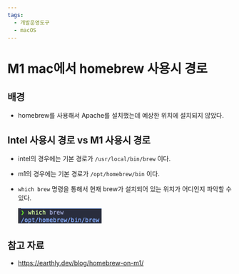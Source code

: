 ```yaml
---
tags:
  - 개발운영도구
  - macOS
---
```

# M1 mac에서 homebrew 사용시 경로

## 배경
- homebrew를 사용해서 Apache를 설치했는데 예상한 위치에 설치되지 않았다.

## Intel 사용시 경로 vs M1 사용시 경로
- intel의 경우에는 기본 경로가 `/usr/local/bin/brew` 이다.
- m1의 경우에는 기본 경로가 `/opt/homebrew/bin` 이다.
- `which brew` 명령을 통해서 현재 brew가 설치되어 있는 위치가 어디인지 파악할 수 있다.

  ![image-20221206193435556](assets/image-20221206193435556.png)

## 참고 자료
- https://earthly.dev/blog/homebrew-on-m1/